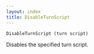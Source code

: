 ```yaml
---
layout: index
title: DisableTurnScript
---
```


    DisableTurnScript (turn script)

Disables the specified turn script.
